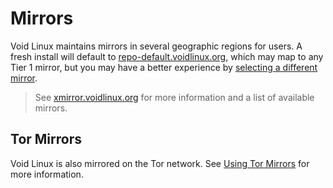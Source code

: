 # Mirrors

Void Linux maintains mirrors in several geographic regions for users. A fresh
install will default to
[repo-default.voidlinux.org](https://repo-default.voidlinux.org), which may map
to any Tier 1 mirror, but you may have a better experience by [selecting a
different mirror](./changing.md).

> See [xmirror.voidlinux.org](https://xmirror.voidlinux.org) for more
> information and a list of available mirrors.

## Tor Mirrors

Void Linux is also mirrored on the Tor network. See [Using Tor
Mirrors](./tor.md) for more information.
